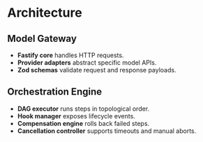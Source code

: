# Architecture

## Model Gateway
- **Fastify core** handles HTTP requests.
- **Provider adapters** abstract specific model APIs.
- **Zod schemas** validate request and response payloads.

## Orchestration Engine
- **DAG executor** runs steps in topological order.
- **Hook manager** exposes lifecycle events.
- **Compensation engine** rolls back failed steps.
- **Cancellation controller** supports timeouts and manual aborts.
